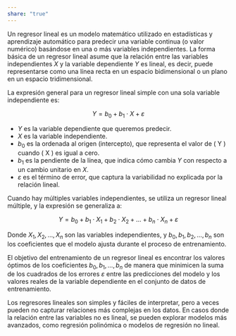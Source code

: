 ```yaml
---
share: "true"
---
```


Un regresor lineal es un modelo matemático utilizado en estadísticas y aprendizaje automático para predecir una variable continua (o valor numérico) basándose en una o más variables independientes. La forma básica de un regresor lineal asume que la relación entre las variables independientes $X$ y la variable dependiente $Y$ es lineal, es decir, puede representarse como una línea recta en un espacio bidimensional o un plano en un espacio tridimensional.

La expresión general para un regresor lineal simple con una sola variable independiente es:

$$ Y = b_0 + b_1 \cdot X + \varepsilon $$

- $Y$ es la variable dependiente que queremos predecir.
- $X$  es la variable independiente.
- $b_0$ es la ordenada al origen (intercepto), que representa el valor de \( Y \) cuando \( X \) es igual a cero.
- $b_1$ es la pendiente de la línea, que indica cómo cambia $Y$ con respecto a un cambio unitario en $X$.
- $\varepsilon$ es el término de error, que captura la variabilidad no explicada por la relación lineal.

Cuando hay múltiples variables independientes, se utiliza un regresor lineal múltiple, y la expresión se generaliza a:

$$ Y = b_0 + b_1 \cdot X_1 + b_2 \cdot X_2 + \ldots + b_n \cdot X_n + \varepsilon $$

Donde $X_1, X_2, \ldots, X_n$ son las variables independientes, y $b_0, b_1, b_2, \ldots, b_n$ son los coeficientes que el modelo ajusta durante el proceso de entrenamiento.

El objetivo del entrenamiento de un regresor lineal es encontrar los valores óptimos de los coeficientes $b_0, b_1, \ldots, b_n$ de manera que minimicen la suma de los cuadrados de los errores  $\varepsilon$ entre las predicciones del modelo y los valores reales de la variable dependiente en el conjunto de datos de entrenamiento.

Los regresores lineales son simples y fáciles de interpretar, pero a veces pueden no capturar relaciones más complejas en los datos. En casos donde la relación entre las variables no es lineal, se pueden explorar modelos más avanzados, como regresión polinómica o modelos de regresión no lineal.

